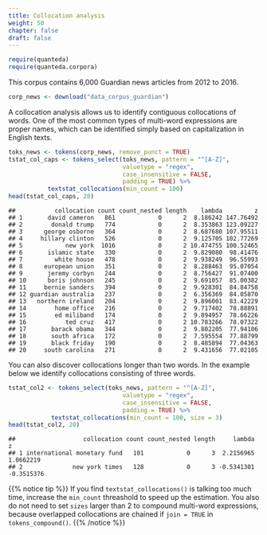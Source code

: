 ```yaml
---
title: Collocation analysis
weight: 50
chapter: false
draft: false
---
```



```r
require(quanteda)
require(quanteda.corpora)
```

This corpus contains 6,000 Guardian news articles from 2012 to 2016.


```r
corp_news <- download("data_corpus_guardian")
```




A collocation analysis allows us to identify contiguous collocations of words. One of the most common types of multi-word expressions are proper names, which can be identified simply based on capitalization in English texts.


```r
toks_news <- tokens(corp_news, remove_punct = TRUE)
tstat_col_caps <- tokens_select(toks_news, pattern = "^[A-Z]", 
                                valuetype = "regex", 
                                case_insensitive = FALSE, 
                                padding = TRUE) %>% 
           textstat_collocations(min_count = 100)
head(tstat_col_caps, 20)
```

```
##           collocation count count_nested length    lambda         z
## 1       david cameron   861            0      2  8.186242 147.76492
## 2        donald trump   774            0      2  8.353863 123.09227
## 3      george osborne   364            0      2  8.687680 107.95511
## 4     hillary clinton   526            0      2  9.125705 102.77269
## 5            new york  1016            0      2 10.474755 100.52465
## 6       islamic state   330            0      2  9.829080  98.41476
## 7         white house   478            0      2  9.938249  96.55993
## 8      european union   351            0      2  8.288463  95.07054
## 9       jeremy corbyn   244            0      2  8.756427  91.07400
## 10      boris johnson   245            0      2  9.691057  85.00382
## 11     bernie sanders   394            0      2  9.928301  84.84758
## 12 guardian australia   237            0      2  6.356369  84.05870
## 13   northern ireland   204            0      2  9.896001  83.42229
## 14        home office   216            0      2  9.717402  78.88891
## 15        ed miliband   174            0      2  9.894957  78.66226
## 16           ted cruz   417            0      2 10.783266  78.07322
## 17       barack obama   344            0      2  9.802205  77.94106
## 18       south africa   172            0      2  7.595554  77.88799
## 19       black friday   190            0      2  8.485894  77.04363
## 20     south carolina   271            0      2  9.431656  77.02105
```

You can also discover collocations longer than two words. In the example below we identify collocations consisting of three words.


```r
tstat_col2 <- tokens_select(toks_news, pattern = "^[A-Z]", 
                                valuetype = "regex", 
                                case_insensitive = FALSE, 
                                padding = TRUE) %>% 
            textstat_collocations(min_count = 100, size = 3)
head(tstat_col2, 20)
```

```
##                   collocation count count_nested length     lambda          z
## 1 international monetary fund   101            0      3  2.2156965  1.0662219
## 2              new york times   128            0      3 -0.5341301 -0.3515376
```

{{% notice tip %}}
If you find `textstat_collocations()` is talking too much time, increase the `min_count` threashold to speed up the estimation. You also do not need to set `sizes` larger than 2 to compound multi-word expressions, because overlapped collocations are chained if `join = TRUE` in `tokens_compound()`.
{{% /notice %}}
